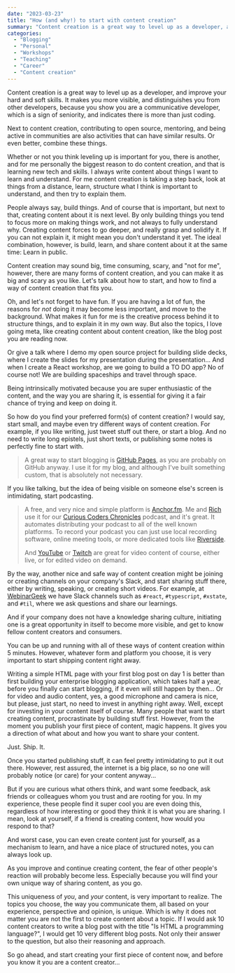 ```yaml
---
date: "2023-03-23"
title: "How (and why!) to start with content creation"
summary: "Content creation is a great way to level up as a developer, and improve your hard and soft skills. It makes you more visible, and distinguishes you from other developers."
categories:
  - "Blogging"
  - "Personal"
  - "Workshops"
  - "Teaching"
  - "Career"
  - "Content creation"
---
```


Content creation is a great way to level up as a developer, and improve your hard and soft skills. It makes you more visible, and distinguishes you from other developers, because you show you are a communicative developer, which is a sign of seniority, and indicates there is more than just coding.

Next to content creation, contributing to open source, mentoring, and being active in communities are also activities that can have similar results. Or even better, combine these things.

Whether or not you think leveling up is important for you, there is another, and for me personally the biggest reason to do content creation, and that is learning new tech and skills. I always write content about things I want to learn and understand. For me content creation is taking a step back, look at things from a distance, learn, structure what I think is important to understand, and then try to explain them.

People always say, build things. And of course that is important, but next to that, creating content about it is next level. By only building things you tend to focus more on making things work, and not always to fully understand why. Creating content forces to go deeper, and really grasp and solidify it. If you can not explain it, it might mean you don't understand it yet. The ideal combination, however, is build, learn, and share content about it at the same time: Learn in public.

Content creation may sound big, time consuming, scary, and "not for me", however, there are many forms of content creation, and you can make it as big and scary as you like. Let's talk about how to start, and how to find a way of content creation that fits you. 

Oh, and let's not forget to have fun. If you are having a lot of fun, the reasons for _not_ doing it may become less important, and move to the background. What makes it fun for me is the creative process behind it to structure things, and to explain it in my own way. But also the topics, I love going meta, like creating content about content creation, like the blog post you are reading now.

Or give a talk where I demo my open source project for building slide decks, where I create the slides for my presentation during the presentation... And when I create a React workshop, are we going to build a TO DO app? No of course not! We are building spaceships and travel through space.

Being intrinsically motivated because you are super enthusiastic of the content, and the way you are sharing it, is essential for giving it a fair chance of trying and keep on doing it.

So how do you find your preferred form(s) of content creation? I would say, start small, and maybe even try different ways of content creation. For example, if you like writing, just tweet stuff out there, or start a blog. And no need to write long epistels, just short texts, or publishing some notes is perfectly fine to start with.

> A great way to start blogging is [GitHub Pages](https://pages.github.com/), as you are probably on GitHub anyway. I use it for my blog, and although I've built something custom, that is absolutely not necessary.

If you like talking, but the idea of being visible on someone else's screen is intimidating, start podcasting.

> A free, and very nice and simple platform is [Anchor.fm](https://anchor.fm). Me and [Rich](https://richstone.io) use it for our [Curious Coders Chronicles](https://anchor.fm/curious-coder) podcast, and it's great. It automates distributing your podcast to all of the well known platforms. To record your podcast you can just use local recording software, online meeting tools, or more dedicated tools like [Riverside](https://riverside.fm).
>
> And [YouTube](https://youtube.com) or [Twitch](https://twitch.com) are great for video content of course, either live, or for edited video on demand.

By the way, another nice and safe way of content creation might be joining or creating channels on your company's Slack, and start sharing stuff there, either by writing, speaking, or creating short videos. For example, at [WebinarGeek](https://webinargeek.com) we have Slack channels such as `#react`, `#typescript`, `#xstate`, and `#til`, where we ask questions and share our learnings.

And if your company does not have a knowledge sharing culture, initiating one is a great opportunity in itself to become more visible, and get to know fellow content creators and consumers.

You can be up and running with all of these ways of content creation within 5 minutes. However, whatever form and platform you choose, it is very important to start shipping content right away. 

Writing a simple HTML page with your first blog post on day 1 is better than first building your enterprise blogging application, which takes half a year, before you finally can start blogging, if it even will still happen by then... Or for video and audio content, yes, a good microphone and camera is nice, but please, just start, no need to invest in anything right away. Well, except for investing in your content itself of course. Many people that want to start creating content, procrastinate by building stuff first. However, from the moment you publish your first piece of content, magic happens. It gives you a direction of what about and how you want to share your content. 

Just. Ship. It.

Once you started publishing stuff, it can feel pretty intimidating to put it out there. However, rest assured, the internet is a big place, so no one will probably notice (or care) for your content anyway...

But if you are curious what others think, and want some feedback, ask friends or colleagues whom you trust and are rooting for you. In my experience, these people find it super cool you are even doing this, regardless of how interesting or good they think it is what you are sharing. I mean, look at yourself, if a friend is creating content, how would you respond to that? 

And worst case, you can even create content just for yourself, as a mechanism to learn, and have a nice place of structured notes, you can always look up.

As you improve and continue creating content, the fear of other people's reaction will probably become less. Especially because you will find your own unique way of sharing content, as you go.

This uniqueness of _you_, and _your_ content, is very important to realize. The topics you choose, the way you communicate them, all based on your experience, perspective and opinion, is unique. Which is why it does not matter you are not the first to create content about a topic. If I would ask 10 content creators to write a blog post with the title "Is HTML a programming language?", I would get 10 very different blog posts. Not only their answer to the question, but also their reasoning and approach.

So go ahead, and start creating your first piece of content now, and before you know it you are a content creator...
